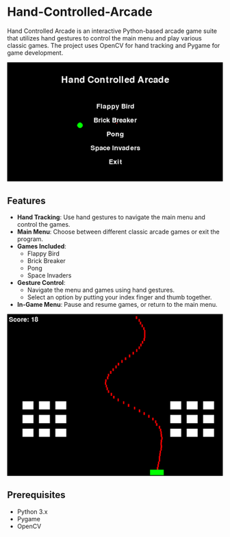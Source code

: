 # Hand-Controlled-Arcade

Hand Controlled Arcade is an interactive Python-based arcade game suite that utilizes hand gestures to control the main menu and play various classic games. The project uses OpenCV for hand tracking and Pygame for game development. 

![Main Menu Image](demo_images/main_menu.png)

## Features

- **Hand Tracking**: Use hand gestures to navigate the main menu and control the games.
- **Main Menu**: Choose between different classic arcade games or exit the program.
- **Games Included**:
  - Flappy Bird
  - Brick Breaker
  - Pong
  - Space Invaders
- **Gesture Control**: 
  - Navigate the menu and games using hand gestures.
  - Select an option by putting your index finger and thumb together.
- **In-Game Menu**: Pause and resume games, or return to the main menu.

![Space Invaders Image](demo_images/space_invaders.png)

## Prerequisites

- Python 3.x
- Pygame
- OpenCV
